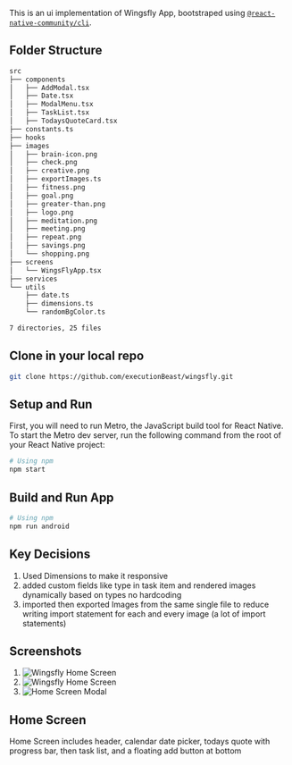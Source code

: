 This is an ui implementation of Wingsfly App, bootstraped using [`@react-native-community/cli`](https://github.com/react-native-community/cli).

## Folder Structure
```sh 
src
├── components
│   ├── AddModal.tsx
│   ├── Date.tsx
│   ├── ModalMenu.tsx
│   ├── TaskList.tsx
│   ├── TodaysQuoteCard.tsx
├── constants.ts
├── hooks
├── images
│   ├── brain-icon.png
│   ├── check.png
│   ├── creative.png
│   ├── exportImages.ts
│   ├── fitness.png
│   ├── goal.png
│   ├── greater-than.png
│   ├── logo.png
│   ├── meditation.png
│   ├── meeting.png
│   ├── repeat.png
│   ├── savings.png
│   └── shopping.png
├── screens
│   └── WingsFlyApp.tsx
├── services
└── utils
    ├── date.ts
    ├── dimensions.ts
    └── randomBgColor.ts

7 directories, 25 files


```
## Clone in your local repo
```sh
git clone https://github.com/executionBeast/wingsfly.git

```

## Setup and Run 
First, you will need to run Metro, the JavaScript build tool for React Native.
To start the Metro dev server, run the following command from the root of your React Native project:
```sh
# Using npm
npm start

```
## Build and Run App
```sh
# Using npm
npm run android

```

## Key Decisions 
1. Used Dimensions to make it responsive
2. added custom fields like type in task item and rendered images dynamically based on types no hardcoding
3. imported then exported Images from the same single file to reduce writing import statement for each and every image (a lot of import statements) 



## Screenshots 
1. ![Wingsfly Home Screen](https://drive.google.com/file/d/1qAtfLeJGNTeUVEEqcHOd2dIhQKGZwR8k/view?usp=drive_link) 
2. ![Wingsfly Home Screen](https://drive.google.com/file/d/1qB1cIzjO-AhDwTCFy8A4D1VWRCUAvAAE/view?usp=drive_link)
3. ![Home Screen Modal](https://drive.google.com/file/d/1qH4bmgfBa_JTM4klvSnij-i6uhYuXeli/view?usp=drive_link)

## Home Screen
Home Screen includes header, calendar date picker, todays quote with progress bar, then task list, and a floating add button at bottom
